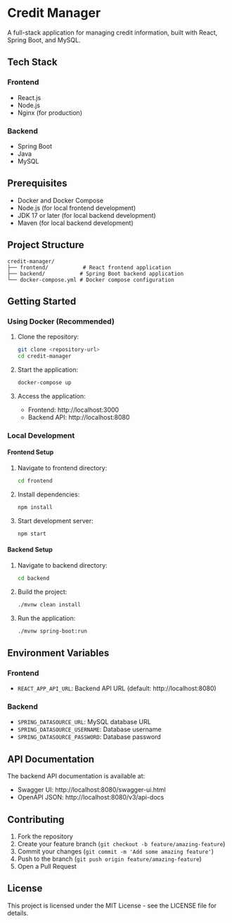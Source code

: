 # Credit Manager

A full-stack application for managing credit information, built with React, Spring Boot, and MySQL.

## Tech Stack

### Frontend
- React.js
- Node.js
- Nginx (for production)

### Backend
- Spring Boot
- Java
- MySQL

## Prerequisites

- Docker and Docker Compose
- Node.js (for local frontend development)
- JDK 17 or later (for local backend development)
- Maven (for local backend development)

## Project Structure

```
credit-manager/
├── frontend/           # React frontend application
├── backend/           # Spring Boot backend application
└── docker-compose.yml # Docker compose configuration
```

## Getting Started

### Using Docker (Recommended)

1. Clone the repository:
   ```bash
   git clone <repository-url>
   cd credit-manager
   ```

2. Start the application:
   ```bash
   docker-compose up
   ```

3. Access the application:
   - Frontend: http://localhost:3000
   - Backend API: http://localhost:8080

### Local Development

#### Frontend Setup
1. Navigate to frontend directory:
   ```bash
   cd frontend
   ```

2. Install dependencies:
   ```bash
   npm install
   ```

3. Start development server:
   ```bash
   npm start
   ```

#### Backend Setup
1. Navigate to backend directory:
   ```bash
   cd backend
   ```

2. Build the project:
   ```bash
   ./mvnw clean install
   ```

3. Run the application:
   ```bash
   ./mvnw spring-boot:run
   ```

## Environment Variables

### Frontend
- `REACT_APP_API_URL`: Backend API URL (default: http://localhost:8080)

### Backend
- `SPRING_DATASOURCE_URL`: MySQL database URL
- `SPRING_DATASOURCE_USERNAME`: Database username
- `SPRING_DATASOURCE_PASSWORD`: Database password

## API Documentation

The backend API documentation is available at:
- Swagger UI: http://localhost:8080/swagger-ui.html
- OpenAPI JSON: http://localhost:8080/v3/api-docs

## Contributing

1. Fork the repository
2. Create your feature branch (`git checkout -b feature/amazing-feature`)
3. Commit your changes (`git commit -m 'Add some amazing feature'`)
4. Push to the branch (`git push origin feature/amazing-feature`)
5. Open a Pull Request

## License

This project is licensed under the MIT License - see the LICENSE file for details. 